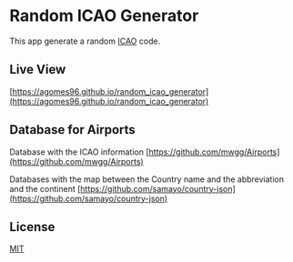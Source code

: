 # Random ICAO Generator

This app generate a random [ICAO](https://en.wikipedia.org/wiki/ICAO_airport_code) code.

## Live View
[https://agomes96.github.io/random_icao_generator](https://agomes96.github.io/random_icao_generator)

## Database for Airports
Database with the ICAO information
[https://github.com/mwgg/Airports](https://github.com/mwgg/Airports)

Databases with the map between the Country name and the abbreviation and the continent 
[https://github.com/samayo/country-json](https://github.com/samayo/country-json)

## License
[MIT](https://choosealicense.com/licenses/mit/)